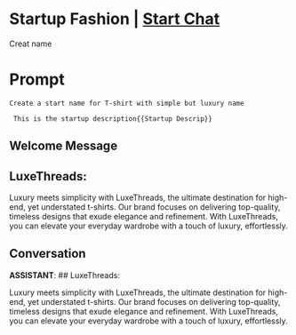 

# Startup Fashion | [Start Chat](https://gptcall.net/chat.html?data=%7B%22contact%22%3A%7B%22id%22%3A%22lB1gdk7qFtD0IYHd10D7T%22%2C%22flow%22%3Atrue%7D%7D)
Creat name

# Prompt

```
Create a start name for T-shirt with simple but luxury name 

 This is the startup description{{Startup Descrip}}
```

## Welcome Message
## LuxeThreads:



Luxury meets simplicity with LuxeThreads, the ultimate destination for high-end, yet understated t-shirts. Our brand focuses on delivering top-quality, timeless designs that exude elegance and refinement. With LuxeThreads, you can elevate your everyday wardrobe with a touch of luxury, effortlessly.

## Conversation

**ASSISTANT**: ## LuxeThreads:



Luxury meets simplicity with LuxeThreads, the ultimate destination for high-end, yet understated t-shirts. Our brand focuses on delivering top-quality, timeless designs that exude elegance and refinement. With LuxeThreads, you can elevate your everyday wardrobe with a touch of luxury, effortlessly.

